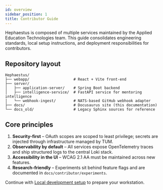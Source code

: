 ```yaml
---
id: overview
sidebar_position: 1
title: Contributor Guide
---
```


Hephaestus is composed of multiple services maintained by the Applied Education Technologies team. This guide consolidates engineering standards, local setup instructions, and deployment responsibilities for contributors.

## Repository layout

```text
Hephaestus/
├── webapp/                    # React + Vite front-end
├── server/
│   ├── application-server/    # Spring Boot backend
│   ├── intelligence-service/  # FastAPI service for mentoring intelligence
│   └── webhook-ingest/        # NATS-based GitHub webhook adapter
├── docs/                      # Docusaurus site (this documentation)
└── docs_old/                  # Legacy Sphinx sources for reference
```

## Core principles

1. **Security-first** – OAuth scopes are scoped to least privilege; secrets are injected through infrastructure managed by TUM.
2. **Observability by default** – All services expose OpenTelemetry traces and ship structured logs to the central Loki stack.
3. **Accessibility in the UI** – WCAG 2.1 AA must be maintained across new features.
4. **Research-friendly** – Experiments sit behind feature flags and are documented in `docs/contributor/experiments`.

Continue with [Local development setup](./setup) to prepare your workstation.
